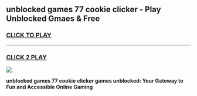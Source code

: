 
## unblocked games 77 cookie clicker - Play Unblocked Gmaes & Free
<h3>
<a href="https://premium.freeplayer.one?title=unblocked_games_77_cookie_clicker&ref=19F">CLICK TO PLAY</a></h3>
<hr>

<h3>
<a href="https://premium.freeplayer.one?title=unblocked_games_77_cookie_clicker&ref=19F">CLICK 2 PLAY</a>
  
</h3>

<a href="https://premium.freeplayer.one?title=unblocked_games_77_cookie_clicker&ref=19F/"><img src="https://clearcache.store/games.png"></a>


**unblocked games 77 cookie clicker games unblocked: Your Gateway to Fun and Accessible Online Gaming**
